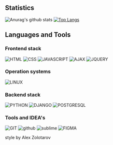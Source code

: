 ## Statistics 
![Anurag's github stats](https://github-readme-stats.vercel.app/api?username=mishagavura&show_icons=true&theme=radical)
[![Top Langs](https://github-readme-stats.vercel.app/api/top-langs/?username=mishagavura&layout=compact&theme=radical)](https://github.com/anuraghazra/github-readme-stats)
## Languages and Tools
### Frontend stack
![HTML](https://img.shields.io/badge/-HTML-192a56?style=for-the-badge&logo=html5&logoColor=ffffff)
![CSS](https://img.shields.io/badge/-CSS-192a56?style=for-the-badge&logo=css3&logoColor=ffffff)
![JAVASCRIPT](https://img.shields.io/badge/-JAVASCRIPT-192a56?style=for-the-badge&logo=css3&logoColor=ffffff)
![AJAX](https://img.shields.io/badge/-AJAX-192a56?style=for-the-badge&logo=css3&logoColor=ffffff)
![JQUERY](https://img.shields.io/badge/-JQUERY-192a56?style=for-the-badge&logo=css3&logoColor=ffffff)
### Operation systems
![LINUX](https://img.shields.io/badge/-LINUX-40739e?style=for-the-badge&logo=linux&logoColor=ffffff)
### Backend stack
![PYTHON](https://img.shields.io/badge/-PYTHON-192a56?style=for-the-badge&logo=css3&logoColor=ffffff)
![DJANGO](https://img.shields.io/badge/-DJANGO-192a56?style=for-the-badge&logo=css3&logoColor=ffffff)
![POSTGRESQL](https://img.shields.io/badge/-POSTGRESQL-192a56?style=for-the-badge&logo=mysql&logoColor=ffffff)
### Tools and IDEA's
![GIT](https://img.shields.io/badge/-GIT-F05032?style=for-the-badge&logo=git&logoColor=ffffff)
![github](https://img.shields.io/badge/-GITHUB-F05032?style=for-the-badge&logo=github&logoColor=ffffff)
![sublime](https://img.shields.io/badge/-Sublime-F05032?style=for-the-badge&logo=sublime-text&logoColor=ffffff)
![FIGMA](https://img.shields.io/badge/-FIGMA-F05032?style=for-the-badge&logo=figma&logoColor=ffffff)

style by Alex Zolotarov

